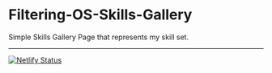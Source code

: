 # Filtering-OS-Skills-Gallery
Simple Skills Gallery Page that represents my skill set.
***
[![Netlify Status](https://api.netlify.com/api/v1/badges/ee6c9d36-8947-4635-b50e-2d377cfd63be/deploy-status)](https://app.netlify.com/sites/os-filtering-skills/deploys)
